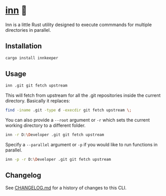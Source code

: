 # [inn] 🍺

Inn is a little Rust utility designed to execute commmands for multiple
directories in parallel.

[inn]: https://crates.io/crates/innkeeper

## Installation

```sh
cargo install innkeeper
```

## Usage

```sh
inn .git git fetch upstream
```

This will fetch from upstream for all the .git repositories inside the current
directory. Basically it replaces:

```sh
find -iname .git -type d -execdir git fetch upstream \;
```

You can also provide a `--root` argument or `-r` which sets the current working
directory to a different folder.

```sh
inn -r D:\Developer .git git fetch upstream
```

Specify a `--parallel` argument or `-p` if you would like to run functions in
parallel.

```sh
inn -p -r D:\Developer .git git fetch upstream
```

## Changelog

See [CHANGELOG.md](CHANGELOG.md) for a history of changes to this CLI.
